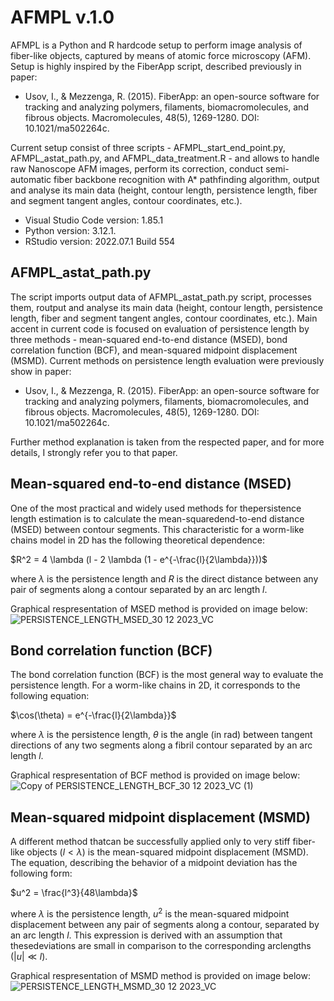 # AFMPL v.1.0
AFMPL is a Python and R hardcode setup to perform image analysis of fiber-like objects, captured by means of atomic force microscopy (AFM). Setup is highly inspired by the FiberApp script, described previously in paper: 
- Usov, I., & Mezzenga, R. (2015). FiberApp: an open-source software for tracking and analyzing polymers, filaments, biomacromolecules, and fibrous objects. Macromolecules, 48(5), 1269-1280. DOI: 10.1021/ma502264c.

Current setup consist of three scripts - AFMPL_start_end_point.py, AFMPL_astat_path.py, and AFMPL_data_treatment.R - and allows to handle raw Nanoscope AFM images, perform its correction, conduct semi-automatic fiber backbone recognition with A* pathfinding algorithm, output and analyse its main data (height, contour length, persistence length, fiber and segment tangent angles, contour coordinates, etc.).
- Visual Studio Code version: 1.85.1
- Python version: 3.12.1.
- RStudio version: 2022.07.1 Build 554

## AFMPL_astat_path.py
The script imports output data of AFMPL_astat_path.py script, processes them, routput and analyse its main data (height, contour length, persistence length, fiber and segment tangent angles, contour coordinates, etc.). Main accent in current code is focused on evaluation of persistence length by three methods - mean-squared end-to-end distance (MSED), bond correlation function (BCF), and mean-squared midpoint displacement (MSMD). Current methods on persistence length evaluation were previously show in paper:
- Usov, I., & Mezzenga, R. (2015). FiberApp: an open-source software for tracking and analyzing polymers, filaments, biomacromolecules, and fibrous objects. Macromolecules, 48(5), 1269-1280. DOI: 10.1021/ma502264c.

Further method explanation is taken from the respected paper, and for more details, I strongly refer you to that paper.

## Mean-squared end-to-end distance (MSED)
One of the most practical and widely used methods for thepersistence length estimation is to calculate the mean-squaredend-to-end distance (MSED) between contour segments. This characteristic for a worm-like chains model in 2D has the following theoretical dependence:

$R^2 = 4 \lambda (l - 2 \lambda (1 - e^{-\frac{l}{2\lambda}}))$

where $λ$ is the persistence length and $R$ is the direct distance between any pair of segments along a contour separated by an arc length $l$.

Graphical respresentation of MSED method is provided on image below:
![PERSISTENCE_LENGTH_MSED_30 12 2023_VC](https://github.com/vchibrikov/AFMPL/assets/98614057/43bb5b27-5a6f-40f6-9592-8c982204e0eb)

## Bond correlation function (BCF)
The bond correlation function (BCF) is the most general way to evaluate the persistence length. For a worm-like chains in 2D, it corresponds to the following equation:

$\cos(\theta) = e^{-\frac{l}{2\lambda}}$

 where $λ$ is the persistence length, $θ$ is the angle (in rad) between tangent directions of any two segments along a fibril contour separated by an arc length $l$.

Graphical respresentation of BCF method is provided on image below:
![Copy of PERSISTENCE_LENGTH_BCF_30 12 2023_VC (1)](https://github.com/vchibrikov/AFMPL/assets/98614057/138936e0-6f3f-476f-afb0-3e3896e4d556)

## Mean-squared midpoint displacement (MSMD)

A different method thatcan be successfully applied only to very stiff fiber-like objects ($l < λ$) is the mean-squared midpoint displacement (MSMD). The equation, describing the behavior of a midpoint deviation has the following form:

$u^2 = \frac{l^3}{48\lambda}$

where $λ$ is the persistence length, $u^2$ is the mean-squared midpoint displacement between any pair of segments along a contour, separated by an arc length $l$. This expression is derived with an assumption that thesedeviations are small in comparison to the corresponding arclengths ($|u|≪l$).

Graphical respresentation of MSMD method is provided on image below:
![PERSISTENCE_LENGTH_MSMD_30 12 2023_VC](https://github.com/vchibrikov/AFMPL/assets/98614057/fa7e65e2-8c0f-4cf8-a390-f551b960e0fc)

